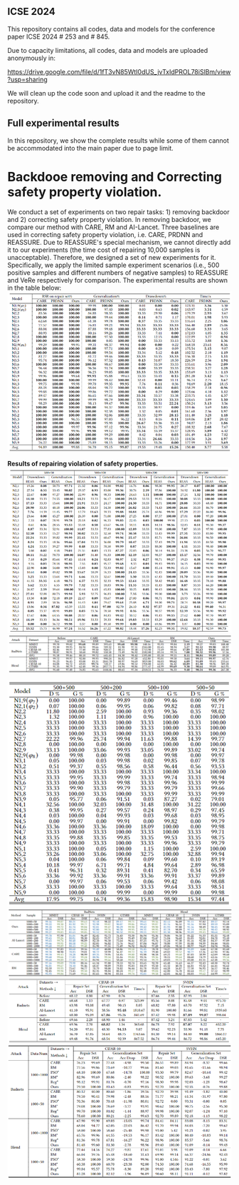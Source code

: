 
## ICSE 2024

This repository contains all codes, data and models for the conference paper ICSE 2024 # 253 and # 845.

Due to capacity limitations, all codes, data and models are uploaded anonymously in:

https://drive.google.com/file/d/1fT3vN85WtI0dUS_jvTxIdPROL78iSlBm/view?usp=sharing

We will clean up the code soon and upload it and the readme to the repository.

## Full experimental results
In this repository, we show the complete results while some of them cannot be accommodated into the main paper due to page limit.
# Backdooe removing and Correcting safety property violation.

We conduct a set of experiments on two repair tasks: 1) removing backdoor and 2) correcting safety property violation. In removing backdoor, we compare our method with CARE, RM and AI-Lancet. Three baselines are used in correcting safety property violation, i.e. CARE, PRDNN and REASSURE. Due to REASSURE's special mechanism, we cannot directly add it to our experiments (the time cost of repairing 10,000 samples is unacceptable). Therefore, we designed a set of new experiments for it. Specifically, we apply the limited sample experiment scenarios (i.e., 500 positive samples and different numbers of negative samples) to REASSURE and VeRe respectively for comparison. The experimental results are shown in the table below:
![weight_histogram](/images/safety_no.png)

  **Results of repairing violation of safety properties.**
![weight_histogram](/images/reassure_no.png)
![weight_histogram](/images/backdoor_no.png)

![weight_histogram](/images/safety_number_no.png)
![weight_histogram](/images/backdoor_number_no.png)
![weight_histogram](/images/other_no.png)
![weight_histogram](/images/combine_no.png)
